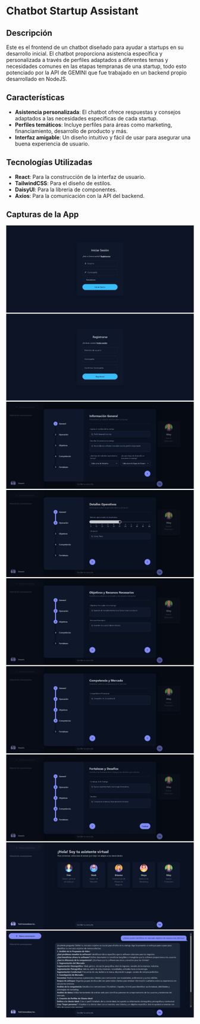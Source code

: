 # Chatbot Startup Assistant

## Descripción

Este es el frontend de un chatbot diseñado para ayudar a startups en su desarrollo inicial. El chatbot proporciona asistencia específica y personalizada a través de perfiles adaptados a diferentes temas y necesidades comunes en las etapas tempranas de una startup, todo esto potenciado por la API de GEMINI que fue trabajado en un backend propio desarrollado en NodeJS.

## Características

- **Asistencia personalizada**: El chatbot ofrece respuestas y consejos adaptados a las necesidades específicas de cada startup.
- **Perfiles temáticos**: Incluye perfiles para áreas como marketing, financiamiento, desarrollo de producto y más.
- **Interfaz amigable**: Un diseño intuitivo y fácil de usar para asegurar una buena experiencia de usuario.

## Tecnologías Utilizadas

- **React**: Para la construcción de la interfaz de usuario.
- **TailwindCSS**: Para el diseño de estilos.
- **DaisyUI**: Para la libreria de componentes.
- **Axios**: Para la comunicación con la API del backend.

## Capturas de la App

![Login](screenshots/captura_1.jpeg)
![Registro](screenshots/captura_9.jpeg)
![Formulario](screenshots/captura_2.jpeg)
![Formulario](screenshots/captura_3.jpeg)
![Formulario](screenshots/captura_4.jpeg)
![Formulario](screenshots/captura_5.jpeg)
![Formulario](screenshots/captura_6.jpeg)
![Perfiles](screenshots/captura_7.jpeg)
![Chat](screenshots/captura_8.jpeg)
